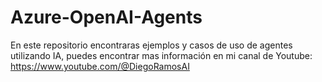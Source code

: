 # Azure-OpenAI-Agents
En este repositorio encontraras ejemplos y casos de uso de agentes utilizando IA, puedes encontrar mas información en mi canal de Youtube: https://www.youtube.com/@DiegoRamosAI
